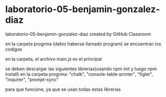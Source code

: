 # laboratorio-05-benjamin-gonzalez-diaz
laboratorio-05-benjamin-gonzalez-diaz created by GitHub Classroom

en la carpeta progrma (debio haberse llamado program) se encuentran los codigos

en la carpeta, el archivo main.js es el principal

se deben descargar las siguientes librerias(usando npm init y luego npm install) en la carpeta progrma:
    "chalk",
    "console-table-printer",
    "figlet",
    "inquirer",
    "prompt-sync"

para que funcione, ya que se usan todas estas librerias